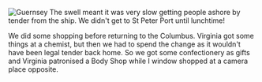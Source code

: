 ![Guernsey](guernsey1.jpg)
The swell meant it was very slow getting people ashore by tender
from the ship. We didn't get to St Peter Port until lunchtime!

We did some shopping before returning to the Columbus. Virginia
got some things at a chemist, but then we had to spend the
change as it wouldn't have been legal tender back home. So
we got some confectionery as gifts and Virginia patronised a
Body Shop while I window shopped at a camera place opposite.
